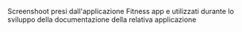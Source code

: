 Screenshoot presi dall'applicazione Fitness app e utilizzati durante lo sviluppo della documentazione della relativa applicazione
